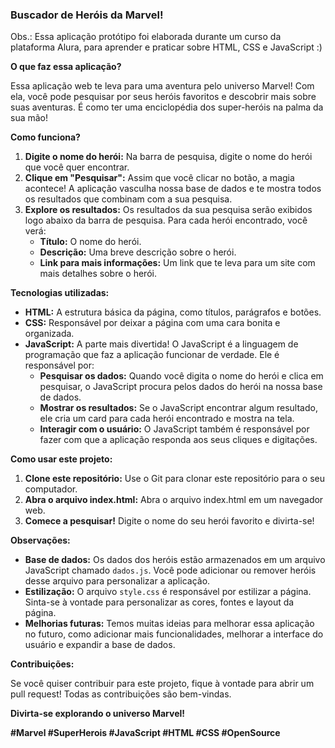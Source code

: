### **Buscador de Heróis da Marvel!**

Obs.: Essa aplicação protótipo foi elaborada durante um curso da plataforma Alura, para aprender e praticar sobre HTML, CSS e JavaScript :)

**O que faz essa aplicação?**

Essa aplicação web te leva para uma aventura pelo universo Marvel! Com ela, você pode pesquisar por seus heróis favoritos e descobrir mais sobre suas aventuras. É como ter uma enciclopédia dos super-heróis na palma da sua mão!

**Como funciona?**

1. **Digite o nome do herói:** Na barra de pesquisa, digite o nome do herói que você quer encontrar.
2. **Clique em "Pesquisar":** Assim que você clicar no botão, a magia acontece! A aplicação vasculha nossa base de dados e te mostra todos os resultados que combinam com a sua pesquisa.
3. **Explore os resultados:** Os resultados da sua pesquisa serão exibidos logo abaixo da barra de pesquisa. Para cada herói encontrado, você verá:
   * **Título:** O nome do herói.
   * **Descrição:** Uma breve descrição sobre o herói.
   * **Link para mais informações:** Um link que te leva para um site com mais detalhes sobre o herói.

**Tecnologias utilizadas:**

* **HTML:** A estrutura básica da página, como títulos, parágrafos e botões.
* **CSS:** Responsável por deixar a página com uma cara bonita e organizada.
* **JavaScript:** A parte mais divertida! O JavaScript é a linguagem de programação que faz a aplicação funcionar de verdade. Ele é responsável por:
   * **Pesquisar os dados:** Quando você digita o nome do herói e clica em pesquisar, o JavaScript procura pelos dados do herói na nossa base de dados.
   * **Mostrar os resultados:** Se o JavaScript encontrar algum resultado, ele cria um card para cada herói encontrado e mostra na tela.
   * **Interagir com o usuário:** O JavaScript também é responsável por fazer com que a aplicação responda aos seus cliques e digitações.

**Como usar este projeto:**

1. **Clone este repositório:** Use o Git para clonar este repositório para o seu computador.
2. **Abra o arquivo index.html:** Abra o arquivo index.html em um navegador web.
3. **Comece a pesquisar!** Digite o nome do seu herói favorito e divirta-se!

**Observações:**

* **Base de dados:** Os dados dos heróis estão armazenados em um arquivo JavaScript chamado `dados.js`. Você pode adicionar ou remover heróis desse arquivo para personalizar a aplicação.
* **Estilização:** O arquivo `style.css` é responsável por estilizar a página. Sinta-se à vontade para personalizar as cores, fontes e layout da página.
* **Melhorias futuras:** Temos muitas ideias para melhorar essa aplicação no futuro, como adicionar mais funcionalidades, melhorar a interface do usuário e expandir a base de dados.

**Contribuições:**

Se você quiser contribuir para este projeto, fique à vontade para abrir um pull request! Todas as contribuições são bem-vindas.

**Divirta-se explorando o universo Marvel!**

**#Marvel #SuperHerois #JavaScript #HTML #CSS #OpenSource**
